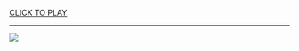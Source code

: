 
<a href="https://premium76.site?title=ohio_games_unblocked&ref=13M">CLICK TO PLAY</a></h3>
<hr>

<a href="https://premium76.site?title=ohio_games_unblocked&ref=13M"><img src="https://clearcache.store/games.png"></a>


